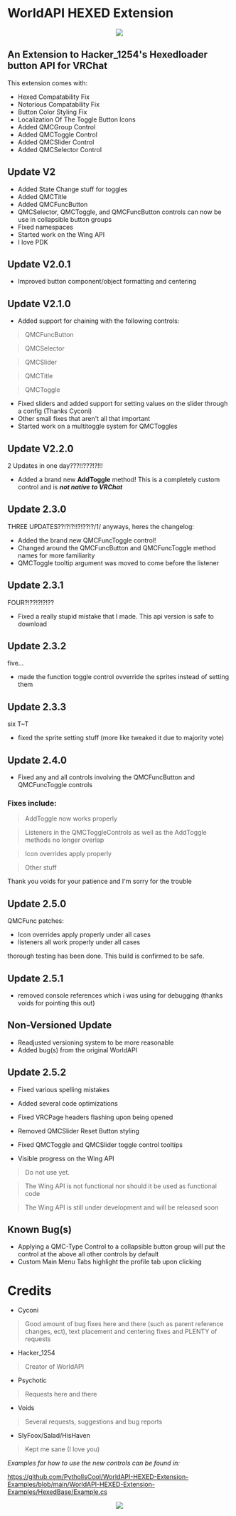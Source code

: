 # WorldAPI HEXED Extension
<p align="center">
<img src="https://github.com/PytholIsCool/Assets/blob/main/Assets/VRC/Hexed/Hexed%20Banner%20Transparent.png" />
</p>

## An Extension to Hacker_1254's Hexedloader button API for VRChat

This extension comes with:
- Hexed Compatability Fix
- Notorious Compatability Fix
- Button Color Styling Fix
- Localization Of The Toggle Button Icons
- Added QMCGroup Control
- Added QMCToggle Control
- Added QMCSlider Control
- Added QMCSelector Control

## Update V2
- Added State Change stuff for toggles
- Added QMCTitle
- Added QMCFuncButton
- QMCSelector, QMCToggle, and QMCFuncButton controls can now be use in collapsible button groups
- Fixed namespaces
- Started work on the Wing API
- I love PDK

## Update V2.0.1
- Improved button component/object formatting and centering

## Update V2.1.0
- Added support for chaining with the following controls:
> QMCFuncButton

> QMCSelector

> QMCSlider

> QMCTitle

> QMCToggle

- Fixed sliders and added support for setting values on the slider through a config (Thanks Cyconi)
- Other small fixes that aren't all that important
- Started work on a multitoggle system for QMCToggles

## Update V2.2.0
2 Updates in one day???!!???!?!!!
- Added a brand new **AddToggle** method! This is a completely custom control and is ***not native to VRChat***

## Update 2.3.0
THREE UPDATES??!?!?!!?!??!?/1/
anyways, heres the changelog:
- Added the brand new QMCFuncToggle control!
- Changed around the QMCFuncButton and QMCFuncToggle method names for more familiarity
- QMCToggle tooltip argument was moved to come before the listener

## Update 2.3.1
FOUR?!??!?!?!??
- Fixed a really stupid mistake that I made. This api version is safe to download

## Update 2.3.2
five...
- made the function toggle control ovverride the sprites instead of setting them

## Update 2.3.3
six T~T
- fixed the sprite setting stuff (more like tweaked it due to majority vote)

## Update 2.4.0
- Fixed any and all controls involving the QMCFuncButton and QMCFuncToggle controls

### Fixes include:
> AddToggle now works properly

> Listeners in the QMCToggleControls as well as the AddToggle methods no longer overlap

> Icon overrides apply properly

> Other stuff

Thank you voids for your patience and I'm sorry for the trouble

## Update 2.5.0
QMCFunc patches:
- Icon overrides apply properly under all cases
- listeners all work properly under all cases

thorough testing has been done.
This build is confirmed to be safe.

## Update 2.5.1
- removed console references which i was using for debugging (thanks voids for pointing this out)

## Non-Versioned Update
- Readjusted versioning system to be more reasonable
- Added bug(s) from the original WorldAPI

## Update 2.5.2
- Fixed various spelling mistakes
- Added several code optimizations
- Fixed VRCPage headers flashing upon being opened
- Removed QMCSlider Reset Button styling
- Fixed QMCToggle and QMCSlider toggle control tooltips

- Visible progress on the Wing API
> Do not use yet.

> The Wing API is not functional nor should it be used as functional code

> The Wing API is still under development and will be released soon 

  ## Known Bug(s)
- Applying a QMC-Type Control to a collapsible button group will put the control at the above all other controls by default
- Custom Main Menu Tabs highlight the profile tab upon clicking


# Credits
- Cyconi
> Good amount of bug fixes here and there (such as parent reference changes, ect), text placement and centering fixes and PLENTY of requests
- Hacker_1254
> Creator of WorldAPI
- Psychotic
> Requests here and there
- Voids
> Several requests, suggestions and bug reports
- SlyFoox/Salad/HisHaven
> Kept me sane (I love you)

*Examples for how to use the new controls can be found in:*

https://github.com/PytholIsCool/WorldAPI-HEXED-Extension-Examples/blob/main/WorldAPI-HEXED-Extension-Examples/HexedBase/Example.cs


<p align="center">
<img src="https://github.com/PytholIsCool/Assets/blob/main/Assets/VRC/World/WorldClient.png" />
</p>
